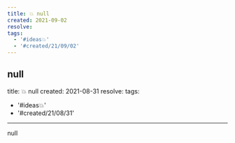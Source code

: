 ```yaml
---
title: 💥 null
created: 2021-09-02
resolve: 
tags:
  - '#ideas💥'
  - '#created/21/09/02'
---
```


null
---
title: 💥 null
created: 2021-08-31
resolve: 
tags:
  - '#ideas💥'
  - '#created/21/08/31'
---

null

